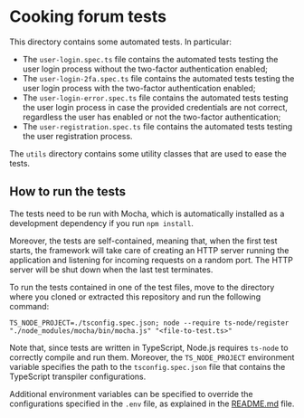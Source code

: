 # Cooking forum tests

This directory contains some automated tests. In particular:

- The `user-login.spec.ts` file contains the automated tests testing the user login process without
  the two-factor authentication enabled;
- The `user-login-2fa.spec.ts` file contains the automated tests testing the user login process with
  the two-factor authentication enabled;
- The `user-login-error.spec.ts` file contains the automated tests testing the user login process in
  case the provided credentials are not correct, regardless the user has enabled or not the
  two-factor authentication;
- The `user-registration.spec.ts` file contains the automated tests testing the user registration
  process.

The `utils` directory contains some utility classes that are used to ease the tests.

## How to run the tests

The tests need to be run with Mocha, which is automatically installed as a development dependency if
you run `npm install`.

Moreover, the tests are self-contained, meaning that, when the first test
starts, the framework will take care of creating an HTTP server running the application and
listening for incoming requests on a random port.
The HTTP server will be shut down when the last test terminates.

To run the tests contained in one of the test files, move to the directory where you cloned or
extracted this repository and run the following command:

```shell
TS_NODE_PROJECT=./tsconfig.spec.json; node --require ts-node/register "./node_modules/mocha/bin/mocha.js" "<file-to-test.ts>"
``` 

Note that, since tests are written in TypeScript, Node.js requires `ts-node` to correctly compile
and run them. Moreover, the `TS_NODE_PROJECT` environment variable specifies the path to
the `tsconfig.spec.json` file that contains the TypeScript transpiler configurations.

Additional environment variables can be specified to override the configurations specified in
the `.env` file, as explained in the [README.md](../README.md#environment-variables) file.
